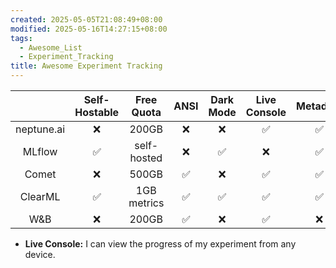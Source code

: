 ```yaml
---
created: 2025-05-05T21:08:49+08:00
modified: 2025-05-16T14:27:15+08:00
tags:
  - Awesome_List
  - Experiment_Tracking
title: Awesome Experiment Tracking
---
```


|            | Self-Hostable | Free Quota  | ANSI | Dark Mode | Live Console | Metadata | Uncommitted Changes | Artifacts | Nested Metric |
| :--------: | :-----------: | :---------: | :--: | :-------: | :----------: | :------: | :-----------------: | :-------: | :-----------: |
| neptune.ai |       ❌       |    200GB    |  ❌   |     ❌     |      ✅       |    ✅     |          ✅          |     ✅     |       ✅       |
|   MLflow   |       ✅       | self-hosted |  ❌   |     ✅     |      ❌       |    ✅     |          ❌          |     ✅     |       ✅       |
|   Comet    |       ❌       |    500GB    |  ✅   |     ❌     |      ✅       |    ✅     |          ✅          |     ✅     |       ✅       |
|  ClearML   |       ✅       | 1GB metrics |  ✅   |     ✅     |      ✅       |    ✅     |          ✅          |     ✅     |       ✅       |
|    W&B     |       ❌       |    200GB    |  ✅   |     ❌     |      ✅       |    ❌     |          ❌          |     ✅     |       ✅       |

- **Live Console:** I can view the progress of my experiment from any device.
